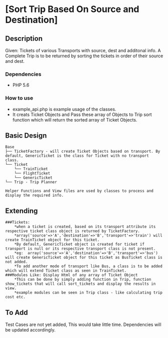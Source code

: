 [Sort Trip Based On Source and Destination]
==============================================
Description 
----------------------------------------------
Given: Tickets of various Transports with source, dest and additonal info.
A Complete Trip is to be returned by sorting the tickets in order of their source and dest.
### Dependencies
- PHP 5.6

### How to use
* example_api.php is example usage of the classes.
* It creats Ticket Objects and Pass these array of Objects to Trip sort function which will return the sorted array of Ticket Objects. 

Basic Design 
----------------------------------------------        
    Base
    ├── TicketFactory - will create Ticket Objects based on transport. By default, GenericTicket is the class for Ticket with no transport class.
    └── Ticket
        └── TrainTicket            
        └── FlightTicket            
        └── GenericTicket            
    └── Trip - Trip Planner

    Helper Functions and View files are used by classes to process and display the required info.

Extending 
----------------------------------------------        
    ###Tickets:
        *when a ticket is created, based on its transport attribute its respective ticket class object is returned by TicketFactory.
        *array('source'=>'A','destination'=>'B','transport'=>'train') will create TrainTicket object for this ticket.
        *By default, GenericTicket object is created for ticket if transport is null or its respective transport class is not present.
        *eg:  array('source'=>'A','destination'=>'B','transport'=>'bus') will create GenericTicket object for this ticket as BusTicket class is not added.
        *To add another mode of transport like Bus, a class is to be added which will extend Ticket class as seen in TrainTicket.
    ###Modules Like: Display Html of any array of Ticket Object
        *This can be done by simply adding function in Trip, function show_tickets that will call sort_tickets and display the results in view.    
        *example modules can be seen in Trip class - like calculating trip cost etc.

To Add
----------------------------------------------
Test Cases are not yet added, This would take little time. Dependencies will be updated accordingly.

